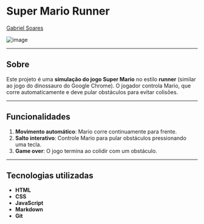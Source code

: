 # Super Mario Runner

[Gabriel Soares](https://www.linkedin.com/in/gabriel-soares-3098782b0/)

![image](https://github.com/user-attachments/assets/4b99abe5-176f-495f-b6c2-f6ab917d03f7)

---

## Sobre
Este projeto é uma **simulação do jogo Super Mario** no estilo **runner** (similar ao jogo do dinossauro do Google Chrome). O jogador controla Mario, que corre automaticamente e deve pular obstáculos para evitar colisões. 

---

## Funcionalidades
1. **Movimento automático**: Mario corre continuamente para frente.
2. **Salto interativo**: Controle Mario para pular obstáculos pressionando uma tecla.
3. **Game over**: O jogo termina ao colidir com um obstáculo.

---

## Tecnologias utilizadas
- **HTML**
- **CSS**
- **JavaScript**
- **Markdown**
- **Git**

